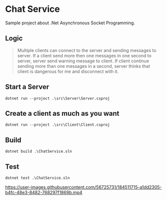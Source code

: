 # Chat Service
Sample project about .Net Asynchronous Socket Programming.
## Logic
> Multiple clients can connect to the server and sending messages to server. If a client send more then one messages in one second to server, server send warning message to client. If client continue sending more than one messages in a second, server thinks that client is dangerous for me and disconnect with it.
## Start a Server
```
dotnet run --project .\src\Server\Server.csproj
```
## Create a client as much as you want
```
dotnet run --project .\src\Client\Client.csproj
```
## Build
```
dotnet build .\ChatService.sln
```

## Test
```
dotnet test .\ChatService.sln
```
https://user-images.githubusercontent.com/56725731/184511715-a1dd2305-b4fc-48e3-8482-768297f1869b.mp4
